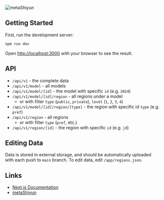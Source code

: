 ![metaShiyun](https://static.shiyun.org/shiyun-logo-with-text.png)

## Getting Started

First, run the development server:

```bash
npm run dev
```

Open [http://localhost:3000](http://localhost:3000) with your browser to see the result.

## API

- `/api/v1` - the complete data
- `/api/v1/model` - all models
- `/api/v1/model/[id]` - the model with specific `id` (e.g. `2024`)
- `/api/v1/model/[id]/region` - all regions under a model
  - or with filter `type` (`public`, `private`), `level` (`1`, `2`, `3`, `4`)
- `/api/v1/model/[id]/region/[type]` - the region with specific id `type` (e.g. `pref`)
- `/api/v1/region` - all regions
  - or with filter `type` (`pref`, etc.)
- `/api/v1/region/[id]` - the region with specific `id` (e.g. `jd`)

## Editing Data

Data is stored in external storage, and should be automatically uploaded with each push to `main` branch. To edit data, edit `/app/regions.json`.

## Links

- [Next.js Documentation](https://nextjs.org/docs)
- [metaShiyun](https://www.shiyun.org)
